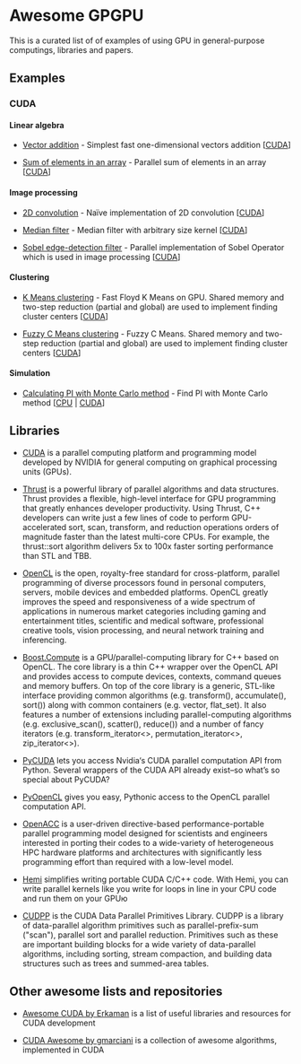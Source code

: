 # Awesome GPGPU
This is a curated list of of examples of using GPU in general-purpose computings, libraries and papers.

## Examples

### CUDA

#### Linear algebra

* [Vector addition](https://github.com/rbaygildin/awesome-gpgpu/tree/master/vectorAdd) - Simplest fast one-dimensional vectors addition [[CUDA](https://github.com/rbaygildin/awesome-gpgpu/tree/master/vectorAdd)]

* [Sum of elements in an array](https://github.com/rbaygildin/awesome-gpgpu/blob/master/sumArray) - Parallel sum of elements in an array [[CUDA](https://github.com/rbaygildin/awesome-gpgpu/blob/master/sumArray/sum.cu)]

#### Image processing

* [2D convolution](https://github.com/rbaygildin/awesome-gpgpu/blob/master/convolution) - Naïve implementation of 2D convolution [[CUDA](https://github.com/rbaygildin/awesome-gpgpu/blob/master/convolution/convolve2D.cu)]

* [Median filter](https://github.com/rbaygildin/awesome-gpgpu/tree/master/medianFilter) - Median filter with arbitrary size kernel [[CUDA](https://github.com/rbaygildin/awesome-gpgpu/tree/master/medianFilter)]

* [Sobel edge-detection filter](https://github.com/rbaygildin/awesome-gpgpu/blob/master/sobel/sobel.cu) - Parallel implementation of Sobel Operator which is used in image processing [[CUDA](https://github.com/rbaygildin/awesome-gpgpu/blob/master/sobel/sobel.cu)] 

#### Clustering

* [K Means clustering](https://github.com/rbaygildin/awesome-gpgpu/blob/master/kmeans2/cuda_kmeans.cu) - Fast Floyd K Means on GPU. Shared memory and two-step reduction (partial and global) are used to implement finding cluster centers [[CUDA](https://github.com/rbaygildin/awesome-gpgpu/blob/master/kmeans2/cuda_kmeans.cu)]

* [Fuzzy C Means clustering](https://github.com/rbaygildin/awesome-gpgpu/blob/master/fcm/fcm.cu) - Fuzzy C Means. Shared memory and two-step reduction (partial and global) are used to implement finding cluster centers [[CUDA](https://github.com/rbaygildin/awesome-gpgpu/blob/master/fcm/fcm.cu)]

#### Simulation

* [Calculating PI with Monte Carlo method](https://github.com/rbaygildin/awesome-gpgpu/blob/master/monteCarloPi) - Find PI with Monte Carlo method [[CPU](https://github.com/rbaygildin/awesome-gpgpu/blob/master/monteCarloPi/cpu) | [CUDA](https://github.com/rbaygildin/awesome-gpgpu/blob/master/monteCarloPi/cuda)]

## Libraries

* [CUDA](https://developer.nvidia.com/cuda-toolkit) is a parallel computing platform and programming model developed by NVIDIA for general computing on graphical processing units (GPUs).

* [Thrust](https://thrust.github.io/) is a powerful library of parallel algorithms and data structures. Thrust provides a flexible, high-level interface for GPU programming that greatly enhances developer productivity. Using Thrust, C++ developers can write just a few lines of code to perform GPU-accelerated sort, scan, transform, and reduction operations orders of magnitude faster than the latest multi-core CPUs. For example, the thrust::sort algorithm delivers 5x to 100x faster sorting performance than STL and TBB.

* [OpenCL](https://www.khronos.org/opencl/) is the open, royalty-free standard for cross-platform, parallel programming of diverse processors found in personal computers, servers, mobile devices and embedded platforms. OpenCL greatly improves the speed and responsiveness of a wide spectrum of applications in numerous market categories including gaming and entertainment titles, scientific and medical software, professional creative tools, vision processing, and neural network training and inferencing.

* [Boost.Compute](http://boostorg.github.io/compute/) is a GPU/parallel-computing library for C++ based on OpenCL. The core library is a thin C++ wrapper over the OpenCL API and provides access to compute devices, contexts, command queues and memory buffers. On top of the core library is a generic, STL-like interface providing common algorithms (e.g. transform(), accumulate(), sort()) along with common containers (e.g. vector<T>, flat_set<T>). It also features a number of extensions including parallel-computing algorithms (e.g. exclusive_scan(), scatter(), reduce()) and a number of fancy iterators (e.g. transform_iterator<>, permutation_iterator<>, zip_iterator<>).

* [PyCUDA](https://documen.tician.de/pycuda/) lets you access Nvidia‘s CUDA parallel computation API from Python. Several wrappers of the CUDA API already exist–so what’s so special about PyCUDA?

* [PyOpenCL](https://documen.tician.de/pyopencl/) gives you easy, Pythonic access to the OpenCL parallel computation API. 

* [OpenACC](https://www.openacc.org/) is a user-driven directive-based performance-portable parallel programming model designed for scientists and engineers interested in porting their codes to a wide-variety of heterogeneous HPC hardware platforms and architectures with significantly less programming effort than required with a low-level model.

* [Hemi](http://harrism.github.io/hemi/) simplifies writing portable CUDA C/C++ code. With Hemi, you can write parallel kernels like you write for loops in line in your CPU code and run them on your GPUю

* [CUDPP](https://github.com/cudpp/cudpp) is the CUDA Data Parallel Primitives Library. CUDPP is a library of data-parallel algorithm primitives such as parallel-prefix-sum ("scan"), parallel sort and parallel reduction. Primitives such as these are important building blocks for a wide variety of data-parallel algorithms, including sorting, stream compaction, and building data structures such as trees and summed-area tables.


## Other awesome lists and repositories

* [Awesome CUDA by Erkaman](https://github.com/Erkaman/Awesome-CUDA) is a list of useful libraries and resources for CUDA development

* [CUDA Awesome by gmarciani](https://github.com/gmarciani/cudawesome) is a collection of awesome algorithms, implemented in CUDA
